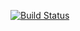 [![Build Status](https://travis-ci.org/shivagloria/cse110_lab5.svg?branch=master)](https://travis-ci.org/shivagloria/cse110_lab5)

